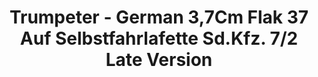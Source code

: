 ---
layout: product
title: "Trumpeter - German 3,7Cm Flak 37 Auf Selbstfahrlafette Sd.Kfz. 7/2 Late Version"
price: "TBA" 
desc: "N/A"
img_path: "/assets/img/TRU01526.jpg"
brand: "N/A"
available: false
special_offer: false
new: false
soon: false
cat: "010000"
subcat: "013400"
subsubcat: "0N/A"
sifra: "TRU01526"
---
